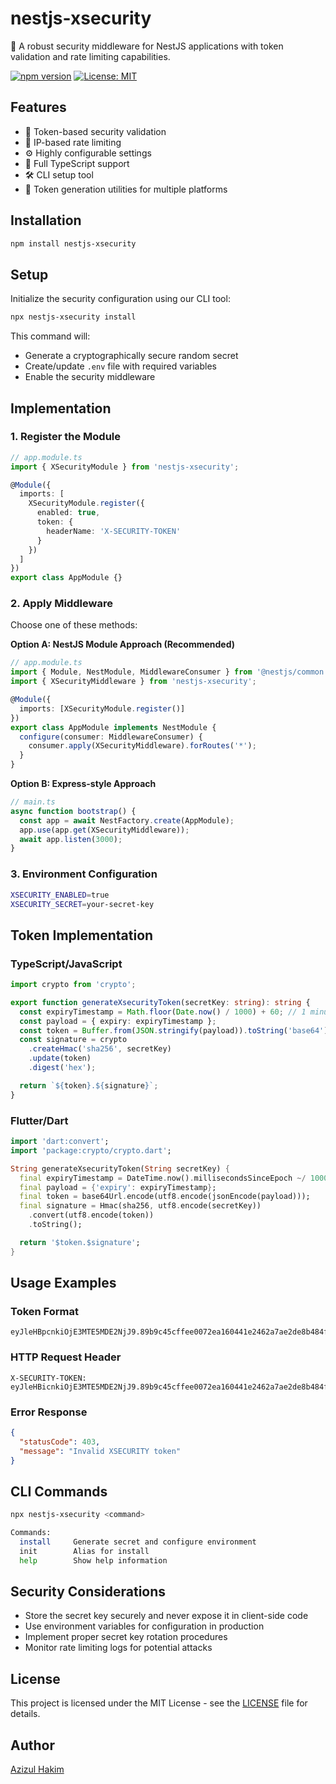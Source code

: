 # nestjs-xsecurity

🔐 A robust security middleware for NestJS applications with token validation and rate limiting capabilities.

[![npm version](https://badge.fury.io/js/nestjs-xsecurity.svg)](https://badge.fury.io/js/nestjs-xsecurity)
[![License: MIT](https://img.shields.io/badge/License-MIT-yellow.svg)](https://opensource.org/licenses/MIT)

## Features

- 🔑 Token-based security validation
- 🚦 IP-based rate limiting
- ⚙️ Highly configurable settings
- 📘 Full TypeScript support
- 🛠️ CLI setup tool
- 🔄 Token generation utilities for multiple platforms

## Installation

```bash
npm install nestjs-xsecurity
```

## Setup

Initialize the security configuration using our CLI tool:

```bash
npx nestjs-xsecurity install
```

This command will:
- Generate a cryptographically secure random secret
- Create/update `.env` file with required variables
- Enable the security middleware

## Implementation

### 1. Register the Module

```typescript
// app.module.ts
import { XSecurityModule } from 'nestjs-xsecurity';

@Module({
  imports: [
    XSecurityModule.register({
      enabled: true,
      token: {
        headerName: 'X-SECURITY-TOKEN'
      }
    })
  ]
})
export class AppModule {}
```

### 2. Apply Middleware

Choose one of these methods:

**Option A: NestJS Module Approach (Recommended)**
```typescript
// app.module.ts
import { Module, NestModule, MiddlewareConsumer } from '@nestjs/common';
import { XSecurityMiddleware } from 'nestjs-xsecurity';

@Module({
  imports: [XSecurityModule.register()]
})
export class AppModule implements NestModule {
  configure(consumer: MiddlewareConsumer) {
    consumer.apply(XSecurityMiddleware).forRoutes('*');
  }
}
```

**Option B: Express-style Approach**
```typescript
// main.ts
async function bootstrap() {
  const app = await NestFactory.create(AppModule);
  app.use(app.get(XSecurityMiddleware));
  await app.listen(3000);
}
```

### 3. Environment Configuration

```bash
XSECURITY_ENABLED=true
XSECURITY_SECRET=your-secret-key
```

## Token Implementation

### TypeScript/JavaScript
```typescript
import crypto from 'crypto';

export function generateXsecurityToken(secretKey: string): string {
  const expiryTimestamp = Math.floor(Date.now() / 1000) + 60; // 1 minute expiry
  const payload = { expiry: expiryTimestamp };
  const token = Buffer.from(JSON.stringify(payload)).toString('base64');
  const signature = crypto
    .createHmac('sha256', secretKey)
    .update(token)
    .digest('hex');

  return `${token}.${signature}`;
}
```

### Flutter/Dart
```dart
import 'dart:convert';
import 'package:crypto/crypto.dart';

String generateXsecurityToken(String secretKey) {
  final expiryTimestamp = DateTime.now().millisecondsSinceEpoch ~/ 1000 + 60;
  final payload = {'expiry': expiryTimestamp};
  final token = base64Url.encode(utf8.encode(jsonEncode(payload)));
  final signature = Hmac(sha256, utf8.encode(secretKey))
    .convert(utf8.encode(token))
    .toString();

  return '$token.$signature';
}
```

## Usage Examples

### Token Format
```
eyJleHBpcnkiOjE3MTE5MDE2NjJ9.89b9c45cffee0072ea160441e2462a7ae2de8b484f5d1f5bf4e57f90b1340e0c
```

### HTTP Request Header
```http
X-SECURITY-TOKEN: eyJleHBicnkiOjE3MTE5MDE2NjJ9.89b9c45cffee0072ea160441e2462a7ae2de8b484f5d1f5bf4e57f90b1340e0c
```

### Error Response
```json
{
  "statusCode": 403,
  "message": "Invalid XSECURITY token"
}
```

## CLI Commands

```bash
npx nestjs-xsecurity <command>

Commands:
  install     Generate secret and configure environment
  init        Alias for install
  help        Show help information
```

## Security Considerations

- Store the secret key securely and never expose it in client-side code
- Use environment variables for configuration in production
- Implement proper secret key rotation procedures
- Monitor rate limiting logs for potential attacks

<!-- ## Contributing

Contributions are welcome! Please read our [contributing guidelines](CONTRIBUTING.md) for details. -->

## License

This project is licensed under the MIT License - see the [LICENSE](LICENSE) file for details.

## Author

[Azizul Hakim](https://github.com/ahs12)
